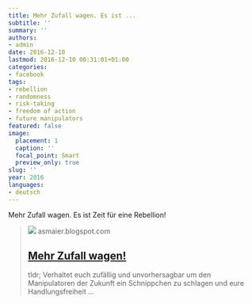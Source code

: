 ```yaml
---
title: Mehr Zufall wagen. Es ist ...
subtitle: ''
summary: ''
authors:
- admin
date: 2016-12-10
lastmod: 2016-12-10 00:31:01+01:00
categories:
- facebook
tags:
- rebellion
- randomness
- risk-taking
- freedom of action
- future manipulators
featured: false
image:
  placement: 1
  caption: ''
  focal_point: Smart
  preview_only: true
slug: ''
year: 2016
languages:
- deutsch
---
```


Mehr Zufall wagen. Es ist Zeit für eine Rebellion!
> [![](https://asmaier.blogspot.com//www.blogger.com/img/blogger_logo_round_35.png)](https://asmaier.blogspot.de/2016/12/mehr-zufall-wagen.html)
> asmaier.blogspot.com
> ## [Mehr Zufall wagen!](https://asmaier.blogspot.de/2016/12/mehr-zufall-wagen.html)
>
>   tldr; Verhaltet euch zufällig und unvorhersagbar um den Manipulatoren der Zukunft ein Schnippchen zu schlagen und eure Handlungsfreiheit ...